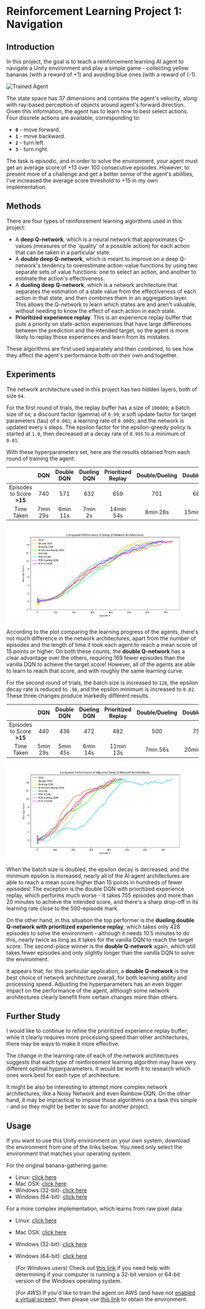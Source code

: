 # Reinforcement Learning Project 1: Navigation

[image1]: https://user-images.githubusercontent.com/10624937/42135619-d90f2f28-7d12-11e8-8823-82b970a54d7e.gif 'Trained Agent'

## Introduction

In this project, the goal is to teach a reinforcement learning AI agent to navigate a Unity environment and play a simple game - collecting yellow bananas (with a reward of +1) and avoiding blue ones (with a reward of (-1). 

![Trained Agent][image1]

The state space has 37 dimensions and contains the agent's velocity, along with ray-based perception of objects around agent's forward direction.  Given this information, the agent has to learn how to best select actions.  Four discrete actions are available, corresponding to:

- **`0`** - move forward.
- **`1`** - move backward.
- **`2`** - turn left.
- **`3`** - turn right.

The task is episodic, and in order to solve the environment, your agent must get an average score of +13 over 100 consecutive episodes. However, to present more of a challenge and get a better sense of the agent's abilities, I've increased the average score threshold to +15 in my own implementation.

## Methods

There are four types of reinforcement learning algorithms used in this project:

- A **deep Q-network**, which is a neural network that approximates Q-values (measures of the 'quality' of a possible action) for each action that can be taken in a particular state.
- A **double deep Q-network**, which is meant to improve on a deep Q-network's tendency to overestimate action-value functions by using two separate sets of value functions: one to select an action, and another to estimate the action's effectiveness.
- A **dueling deep Q-network**, which is a network architecture that separates the estimation of a state value from the effectiveness of each action in that state, and then combines them in an aggregation layer. This allows the Q-network to learn which states are and aren't valuable, without needing to know the effect of each action in each state.
- **Prioritized experience replay**. This is an experience replay buffer that puts a priority on state-action experiences that have large differences between the prediction and the intended target, so the agent is more likely to replay those experiences and learn from its mistakes.

These algorithms are first used separately and then combined, to see how they affect the agent's performance both on their own and together.

## Experiments

The network architecture used in this project has two hidden layers, both of size `64`.

For the first round of trials, the replay buffer has a size of `100000`; a batch size of `64`; a discount factor (gamma) of `0.99`; a soft update factor for target parameters (tau) of `0.001`; a learning rate of `0.0005`; and the network is updated every `4` steps. The epsilon factor for the epsilon-greedy policy is started at `1.0`, then decreased at a decay rate of `0.995` to a minimum of `0.01`.

With these hyperparameters set, here are the results obtained from each round of training the agent:

| | DQN | Double DQN | Dueling DQN | Prioritized Replay | Double/Dueling | Double/PER | Dueling/PER | Double/Dueling/PER |
|:-:|:-:|:-:|:-:|:-:|:-:|:-:|:-:|:-:|
| Episodes to Score **>15** | 740 | 571 | 632 | 659 | 701 | 682 | 689 | 740 |
| Time Taken | 7min 29s | 6min 11s | 7min 2s | 14min 54s | 8min 28s | 15min 51s | 16min 22s | 18min 7s |

![Comparison graph of first-round DQN results](/images/dqn-comparison.png)

According to the plot comparing the learning progress of the agents, there's not much difference in the network architectures, apart from the number of episodes and the length of time it took each agent to reach a mean score of 15 points or higher. On both these counts, the **double Q-network** has a clear advantage over the others, requiring 169 fewer episodes than the vanilla DQN to achieve the target score! However, all of the agents are able to learn to reach that score, and with roughly the same learning curve.

For the second round of trials, the batch size is increased to `128`, the epsilon decay rate is reduced to `.98`, and the epsilon minimum is increased to `0.02`. These three changes produce markedly different results.

| | DQN | Double DQN | Dueling DQN | Prioritized Replay | Double/Dueling | Double/PER | Dueling/PER | Double/Dueling/PER |
|:-:|:-:|:-:|:-:|:-:|:-:|:-:|:-:|:-:|
| Episodes to Score **>15** | 440 | 436 | 472 | 482 | 500 | 755 | 472 | 428 |
| Time Taken | 5min 29s | 5min 45s | 6min 14s | 11min 13s | 7min 56s | 20min 15s | 12min 5s | 10min 31s |

![Comparison graph of second-round DQN results](/images/adjusted-dqn-comparison.png)

When the batch size is doubled, the epsilon decay is decreased, and the minimum epsilon is increased, nearly all of the AI agent architectures are able to reach a mean score higher than 15 points in hundreds of fewer episodes! The exception is the double DQN with prioritized experience replay, which performs much worse - it takes 755 episodes and more than 20 minutes to achieve the intended score, and there's a sharp drop-off in its learning rate close to the 500-episode mark. 

On the other hand, in this situation the top performer is the **dueling double Q-network with prioritized experience replay**, which takes only 428 episodes to solve the environment - although it needs 10.5 minutes to do this, nearly twice as long as it takes for the vanilla DQN to reach the target score. The second-place winner is the **double Q-network** again, which still takes fewer episodes and only slightly longer than the vanilla DQN to solve the environment.

It appears that, for this particular application, a **double Q-network** is the best choice of network architecture overall, for both learning ability and processing speed. Adjusting the hyperparameters has an even bigger impact on the performance of the agent, although some network architectures clearly benefit from certain changes more than others.

## Further Study

I would like to continue to refine the prioritized experience replay buffer; while it clearly requires more processing speed than other architectures, there may be ways to make it more effective.

 The change in the learning rate of each of the network architectures suggests that each type of reinforcement learning algorithm may have very different optimal hyperparameters. It would be worth it to research which ones work best for each type of architecture.

It might be also be interesting to attempt more complex network architectures, like a Noisy Network and even Rainbow DQN. On the other hand, it may be impractical to impose those algorithms on a task this simple - and so they might be better to save for another project.

## Usage

If you want to use this Unity environment on your own system, download the environment from one of the links below.  You need only select the environment that matches your operating system.

For the original banana-gathering game:
- Linux: [click here](https://s3-us-west-1.amazonaws.com/udacity-drlnd/P1/Banana/Banana_Linux.zip)
- Mac OSX: [click here](https://s3-us-west-1.amazonaws.com/udacity-drlnd/P1/Banana/Banana.app.zip)
- Windows (32-bit): [click here](https://s3-us-west-1.amazonaws.com/udacity-drlnd/P1/Banana/Banana_Windows_x86.zip)
- Windows (64-bit): [click here](https://s3-us-west-1.amazonaws.com/udacity-drlnd/P1/Banana/Banana_Windows_x86_64.zip)

For a more complex implementation, which learns from raw pixel data:

- Linux: [click here](https://s3-us-west-1.amazonaws.com/udacity-drlnd/P1/Banana/VisualBanana_Linux.zip)
- Mac OSX: [click here](https://s3-us-west-1.amazonaws.com/udacity-drlnd/P1/Banana/VisualBanana.app.zip)
- Windows (32-bit): [click here](https://s3-us-west-1.amazonaws.com/udacity-drlnd/P1/Banana/VisualBanana_Windows_x86.zip)
- Windows (64-bit): [click here](https://s3-us-west-1.amazonaws.com/udacity-drlnd/P1/Banana/VisualBanana_Windows_x86_64.zip)
    
    (_For Windows users_) Check out [this link](https://support.microsoft.com/en-us/help/827218/how-to-determine-whether-a-computer-is-running-a-32-bit-version-or-64) if you need help with determining if your computer is running a 32-bit version or 64-bit version of the Windows operating system.

    (_For AWS_) If you'd like to train the agent on AWS (and have not [enabled a virtual screen](https://github.com/Unity-Technologies/ml-agents/blob/master/docs/Training-on-Amazon-Web-Service.md)), then please use [this link](https://s3-us-west-1.amazonaws.com/udacity-drlnd/P1/Banana/Banana_Linux_NoVis.zip) to obtain the environment.